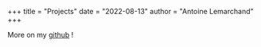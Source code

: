 +++
title = "Projects"
date = "2022-08-13"
author = "Antoine Lemarchand"
+++

More on my [github](https://github.com/AntoineLemarchand) !
